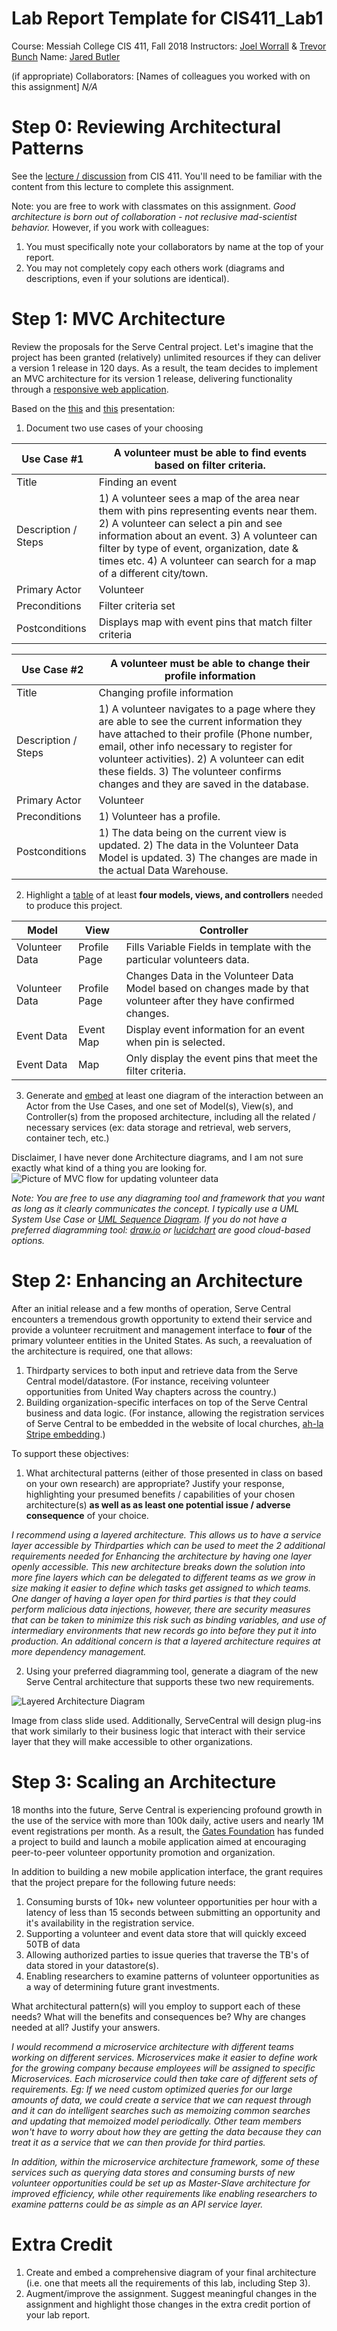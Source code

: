 # Lab Report Template for CIS411_Lab1
Course: Messiah College CIS 411, Fall 2018
Instructors: [Joel Worrall](https://github.com/tangollama) & [Trevor Bunch](https://github.com/trevordbunch)
Name: [Jared Butler](https://github.com/jb1763)

(if appropriate) Collaborators: [Names of colleagues you worked with on this assignment]
*N/A*

# Step 0: Reviewing Architectural Patterns
See the [lecture / discussion](https://docs.google.com/presentation/d/1nUcy63FWPFYO3OJmERJpMjEtdaFtaIBbuUkpmNRVRas/edit#slide=id.g45345bd5ea_0_136) from CIS 411. You'll need to be familiar with the content from this lecture to complete this assignment.

Note: you are free to work with classmates on this assignment. _Good architecture is born out of collaboration - not reclusive mad-scientist behavior._ However, if you work with colleagues:

1. You must specifically note your collaborators by name at the top of your report.
2. You may not completely copy each others work (diagrams and descriptions, even if your solutions are identical).

# Step 1: MVC Architecture
Review the proposals for the Serve Central project. Let's imagine that the project has been granted (relatively) unlimited resources if they can deliver a version 1 release in 120 days. As a result, the team decides to implement an MVC architecture for its version 1 release, delivering functionality through a [responsive web application](https://en.wikipedia.org/wiki/Responsive_web_design).

Based on the [this](https://docs.google.com/presentation/d/1UnU0xU0wF1l8pAB8trtLpdM0yuskx66jTFJzd64nsjU/edit#slide=id.g439b9c6866_2_53) and [this](https://docs.google.com/presentation/d/1-VZfAFoBVr6ijNepKAtRA7JoAQsV2Jlbf2l1WPDMhI0/edit) presentation:

1) Document two use cases of your choosing

| Use Case #1 | A volunteer must be able to find events based on filter criteria. |
|---|---|
| Title | Finding an event|
| Description / Steps | 1) A volunteer sees a map of the area near them with pins representing events near them. 2) A volunteer can select a pin and see information about an event. 3) A volunteer can filter by type of event, organization, date & times etc. 4) A volunteer can search for a map of a different city/town. |
| Primary Actor | Volunteer |
| Preconditions | Filter criteria set|
| Postconditions | Displays map with event pins that match filter criteria|

| Use Case #2 | A volunteer must be able to change their profile information |
|---|---|
| Title | Changing profile information |
| Description / Steps |1) A volunteer navigates to a page where they are able to see the current information they have attached to their profile (Phone number, email, other info necessary to register for volunteer activities). 2) A volunteer can edit these fields. 3) The volunteer confirms changes and they are saved in the database.|
| Primary Actor | Volunteer |
| Preconditions | 1) Volunteer has a profile. |
| Postconditions | 1) The data being on the current view is updated. 2) The data in the Volunteer Data Model is updated. 3) The changes are made in the actual Data Warehouse.|


2) Highlight a [table](https://www.tablesgenerator.com/markdown_tables) of at least **four models, views, and controllers** needed to produce this project.

| Model | View | Controller |
|---|---|---|
| Volunteer Data | Profile Page | Fills Variable Fields in template with the particular volunteers data. |
| Volunteer Data | Profile Page | Changes Data in the Volunteer Data Model based on changes made by that volunteer after they have confirmed changes. |
| Event Data | Event Map | Display event information for an event when pin is selected. |
| Event Data | Map | Only display the event pins that meet the filter criteria. |

3) Generate and [embed](https://github.com/adam-p/markdown-here/wiki/Markdown-Cheatsheet#images) at least one diagram of the interaction between an Actor from the Use Cases, and one set of Model(s), View(s), and Controller(s) from the proposed architecture, including all the related / necessary services (ex: data storage and retrieval, web servers, container tech, etc.)

Disclaimer, I have never done Architecture diagrams, and I am not sure exactly what kind of a thing you are looking for.
![Picture of MVC flow for updating volunteer data](../jb1763_img/MVC_Drawing.png)

_Note: You are free to use any diagraming tool and framework that you want as long as it clearly communicates the concept. I typically use a UML System Use Case or [UML Sequence Diagram](https://www.uml-diagrams.org/index-examples.html).  If you do not have a preferred diagramming tool: [draw.io](http://draw.io) or [lucidchart](http://lucidchart.com) are good cloud-based options._

# Step 2: Enhancing an Architecture
After an initial release and a few months of operation, Serve Central encounters a tremendous growth opportunity to extend their service and provide a volunteer recruitment and management interface to __four__ of the primary volunteer entities in the United States. As such, a reevaluation of the architecture is required, one that allows:

1. Thirdparty services to both input and retrieve data from the Serve Central model/datastore. (For instance, receiving volunteer opportunities from United Way chapters across the country.)
2. Building organization-specific interfaces on top of the Serve Central business and data logic. (For instance, allowing the registration services of Serve Central to be embedded in the website of local churches, [ah-la Stripe embedding](https://stripe.com/payments/elements).)

To support these objectives:
1. What architectural patterns (either of those presented in class on based on your own research) are appropriate? Justify your response, highlighting your presumed benefits / capabilities of your chosen architecture(s) **as well as as least one potential issue / adverse consequence** of your choice.

*I recommend using a layered architecture. This allows us to have a service layer accessible by Thirdparties which can be used to meet the 2 additional requirements needed for Enhancing the architecture by having one layer openly accessible. This new architecture breaks down the solution into more fine layers which can be delegated to different teams as we grow in size making it easier to define which tasks get assigned to which teams. One danger of having a layer open for third parties is that they could perform malicious data injections, however, there are security measures that can be taken to minimize this risk such as binding variables, and use of intermediary environments that new records go into before they put it into production. An additional concern is that a layered architecture requires at more dependency management.*

2. Using your preferred diagramming tool, generate a diagram of the new Serve Central architecture that supports these two new requirements.

![Layered Architecture Diagram](../jb1763_img/Layered_Drawing.png)

Image from class slide used. Additionally, ServeCentral will design plug-ins that work similarly to their business logic that interact with their service layer that they will make accessible to other organizations.

# Step 3: Scaling an Architecture
18 months into the future, Serve Central is experiencing profound growth in the use of the service with more than 100k daily, active users and nearly 1M event registrations per month. As a result, the [Gates Foundation](https://www.gatesfoundation.org/) has funded a project to build and launch a mobile application aimed at encouraging peer-to-peer volunteer opportunity promotion and organization.

In addition to building a new mobile application interface, the grant requires that the project prepare for the following future needs:

1. Consuming bursts of 10k+ new volunteer opportunities per hour with a latency of less than 15 seconds between submitting an opportunity and it's availability in the registration service.
2. Supporting a volunteer and event data store that will quickly exceed 50TB of data
3. Allowing authorized parties to issue queries that traverse the TB's of data stored in your datastore(s).
4. Enabling researchers to examine patterns of volunteer opportunities as a way of determining future grant investments.

What architectural pattern(s) will you employ to support each of these needs? What will the benefits and consequences be? Why are changes needed at all? Justify your answers.

*I would recommend a microservice architecture with different teams working on different services. Microservices make it easier to define work for the growing company because employees will be assigned to specific Microservices. Each microservice could then take care of different sets of requirements. Eg: If we need custom optimized queries for our large amounts of data, we could create a service that we can request through and it can do intelligent searches such as memoizing common searches and updating that memoized model periodically. Other team members won't have to worry about how they are getting the data because they can treat it as a service that we can then provide for third parties.*

*In addition, within the microservice architecture framework, some of these services such as querying data stores and consuming bursts of new volunteer opportunities could be set up as Master-Slave architecture for improved efficiency, while other requirements like enabling researchers to examine patterns could be as simple as an API service layer.*

# Extra Credit
1. Create and embed a comprehensive diagram of your final architecture (i.e. one that meets all the requirements of this lab, including Step 3).
2. Augment/improve the assignment. Suggest meaningful changes in the assignment and highlight those changes in the extra credit portion of your lab report.
